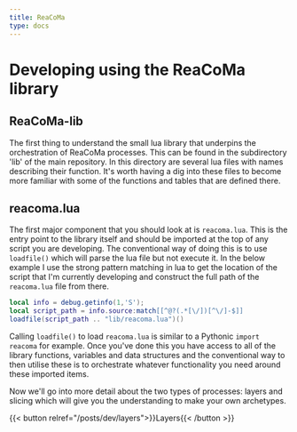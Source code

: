 ```yaml
---
title: ReaCoMa
type: docs
---
```


# Developing using the ReaCoMa library

## ReaCoMa-lib

The first thing to understand the small lua library that underpins the orchestration of ReaCoMa processes. This can be found in the subdirectory 'lib' of the main repository. In this directory are several lua files with names describing their function. It's worth having a dig into these files to become more familiar with some of the functions and tables that are defined there.

## reacoma.lua
The first major component that you should look at is `reacoma.lua`. This is the entry point to the library itself and should be imported at the top of any script you are developing. The conventional way of doing this is to use `loadfile()` which will parse the lua file but not execute it. In the below example I use the strong pattern matching in lua to get the location of the script that I'm currently developing and construct the full path of the `reacoma.lua` file from there.

```lua
local info = debug.getinfo(1,'S');
local script_path = info.source:match[[^@?(.*[\/])[^\/]-$]]
loadfile(script_path .. "lib/reacoma.lua")()
```

Calling `loadfile()` to load `reacoma.lua` is similar to a Pythonic `import reacoma` for example. Once you've done this you have access to all of the library functions, variables and data structures and the conventional way to then utilise these is to orchestrate whatever functionality you need around these imported items.

Now we'll go into more detail about the two types of processes: layers and slicing which will give you the understanding to make your own archetypes.

{{< button relref="/posts/dev/layers">}}Layers{{< /button >}}
